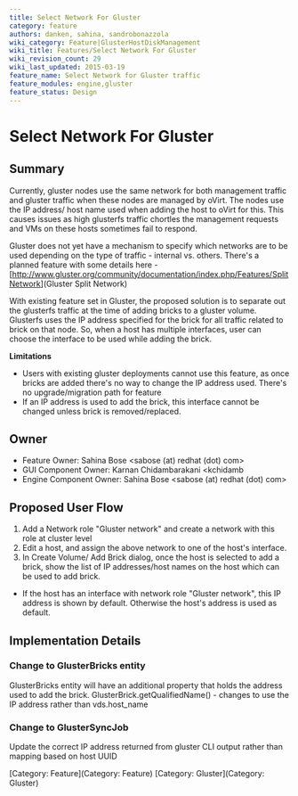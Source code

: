```yaml
---
title: Select Network For Gluster
category: feature
authors: danken, sahina, sandrobonazzola
wiki_category: Feature|GlusterHostDiskManagement
wiki_title: Features/Select Network For Gluster
wiki_revision_count: 29
wiki_last_updated: 2015-03-19
feature_name: Select Network for Gluster traffic
feature_modules: engine,gluster
feature_status: Design
---
```


# Select Network For Gluster

## Summary

Currently, gluster nodes use the same network for both management traffic and gluster traffic when these nodes are managed by oVirt. The nodes use the IP address/ host name used when adding the host to oVirt for this. This causes issues as high glusterfs traffic chortles the management requests and VMs on these hosts sometimes fail to respond.

Gluster does not yet have a mechanism to specify which networks are to be used depending on the type of traffic - internal vs. others. There's a planned feature with some details here - [<http://www.gluster.org/community/documentation/index.php/Features/SplitNetwork>](Gluster Split Network)

With existing feature set in Gluster, the proposed solution is to separate out the glusterfs traffic at the time of adding bricks to a gluster volume. Glusterfs uses the IP address specified for the brick for all traffic related to brick on that node. So, when a host has multiple interfaces, user can choose the interface to be used while adding the brick.

**Limitations**

*   Users with existing gluster deployments cannot use this feature, as once bricks are added there's no way to change the IP address used. There's no upgrade/migration path for feature
*   If an IP address is used to add the brick, this interface cannot be changed unless brick is removed/replaced.

## Owner

*   Feature Owner: Sahina Bose <sabose (at) redhat (dot) com>
*   GUI Component Owner: Karnan Chidambarakani <kchidamb
*   Engine Component Owner: Sahina Bose <sabose (at) redhat (dot) com>

## Proposed User Flow

1.  Add a Network role "Gluster network" and create a network with this role at cluster level
2.  Edit a host, and assign the above network to one of the host's interface.
3.  In Create Volume/ Add Brick dialog, once the host is selected to add a brick, show the list of IP addresses/host names on the host which can be used to add brick.

*   If the host has an interface with network role "Gluster network", this IP address is shown by default. Otherwise the host's address is used as default.

<Place holder for mockup>

## Implementation Details

### Change to GlusterBricks entity

GlusterBricks entity will have an additional property that holds the address used to add the brick. GlusterBrick.getQualifiedName() - changes to use the IP address rather than vds.host_name

### Change to GlusterSyncJob

Update the correct IP address returned from gluster CLI output rather than mapping based on host UUID

[Category: Feature](Category: Feature) [Category: Gluster](Category: Gluster)

